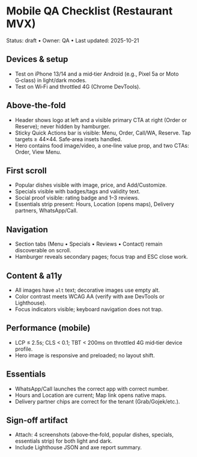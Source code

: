 # Mobile QA Checklist (Restaurant MVX)

Status: draft • Owner: QA • Last updated: 2025-10-21

## Devices & setup
- Test on iPhone 13/14 and a mid‑tier Android (e.g., Pixel 5a or Moto G‑class) in light/dark modes.
- Test on Wi‑Fi and throttled 4G (Chrome DevTools).

## Above‑the‑fold
- Header shows logo at left and a visible primary CTA at right (Order or Reserve); never hidden by hamburger.
- Sticky Quick Actions bar is visible: Menu, Order, Call/WA, Reserve. Tap targets ≥ 44×44. Safe‑area insets handled.
- Hero contains food image/video, a one‑line value prop, and two CTAs: Order, View Menu.

## First scroll
- Popular dishes visible with image, price, and Add/Customize.
- Specials visible with badges/tags and validity text.
- Social proof visible: rating badge and 1–3 reviews.
- Essentials strip present: Hours, Location (opens maps), Delivery partners, WhatsApp/Call.

## Navigation
- Section tabs (Menu • Specials • Reviews • Contact) remain discoverable on scroll.
- Hamburger reveals secondary pages; focus trap and ESC close work.

## Content & a11y
- All images have `alt` text; decorative images use empty alt.
- Color contrast meets WCAG AA (verify with axe DevTools or Lighthouse).
- Focus indicators visible; keyboard navigation does not trap.

## Performance (mobile)
- LCP ≤ 2.5s; CLS < 0.1; TBT < 200ms on throttled 4G mid‑tier device profile.
- Hero image is responsive and preloaded; no layout shift.

## Essentials
- WhatsApp/Call launches the correct app with correct number.
- Hours and Location are current; Map link opens native maps.
- Delivery partner chips are correct for the tenant (Grab/Gojek/etc.).

## Sign‑off artifact
- Attach: 4 screenshots (above‑the‑fold, popular dishes, specials, essentials strip) for both light and dark.
- Include Lighthouse JSON and axe report summary.

